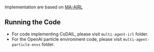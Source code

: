 Implementation are based on [MA-AIRL](https://github.com/ermongroup/ma-airl)

## Running the Code

- For code implementing CoDAIL, please visit `multi-agent-irl` folder.
- For the OpenAI particle environment code, please visit `multi-agent-particle-envs` folder.

